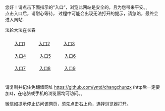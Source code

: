 您好！请点击下面指示的“入口”，浏览此网站是安全的，且为您带来平安。。 <br/>
点击入口后，请耐心等待， 过程中可能会出现无法打开的提示，请忽略，最终会进入网站. </br>

法轮大法在长春<br/>
<div style="padding:10px"><a style="margin:20px" target="_blank" href="https://doe0gag7y0jcr.cloudfront.net/2Qpsp?aaysu" id="ccLink1" rel="nofollow">入口1</a> <a target="_blank" style="margin:20px" href="https://d2p4lr7bwb5wy0.cloudfront.net/2Qpsp?tunpa" id="ccLink2" rel="nofollow">入口2</a> <a style="margin:20px" target="_blank" href="https://d2tkl64zy1y6lf.cloudfront.net/2Qpsp?dfyepzax" id="ccLink3" rel="nofollow">入口3</a></div>

<div style="padding:10px" ><a style="margin:20px" target="_blank" href="https://doe0gag7y0jcr.cloudfront.net/2Qpsp?aaysu" id="ccLink4" rel="nofollow">入口4</a> <a style="margin:20px" href="https://d2p4lr7bwb5wy0.cloudfront.net/2Qpsp?tunpa" target="_blank" id="ccLink5" rel="nofollow">入口5</a> <a style="margin:20px" href="https://d2tkl64zy1y6lf.cloudfront.net/2Qpsp?dfyepzax" target="_blank" id="ccLink6" rel="nofollow">入口6</a></div>

<div style="padding:10px"><a style="margin:20px" target="_blank" href="https://doe0gag7y0jcr.cloudfront.net/2Qpsp?aaysu" id="ccLink7" rel="nofollow">入口7</a> <a style="margin:20px" href="https://d2p4lr7bwb5wy0.cloudfront.net/2Qpsp?tunpa" target="_blank" id="ccLink8" rel="nofollow">入口8</a> <a style="margin:20px" target="_blank" href="https://d2tkl64zy1y6lf.cloudfront.net/2Qpsp?dfyepzax" id="ccLink9" rel="nofollow">入口9</a></div>

<br/>



请复制并记住免翻墙网址 https://github.com/yntd/changchunzx (http后一定要加s)，在电脑或手机的浏览器均可访问。。<br/>

微信如提示停止访问该网页，须先点击右上角，选择浏览器打开。
